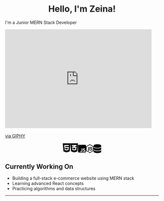 <h1 align="center" >Hello, I'm Zeina!</h1>
<p>I'm a Junior MERN Stack Developer</p>
<iframe src="https://giphy.com/embed/sNJhFCKVUOCdHtDPa7" width="480" height="325" frameBorder="0" class="giphy-embed" allowFullScreen></iframe><p><a href="https://giphy.com/gifs/coding-sNJhFCKVUOCdHtDPa7">via GIPHY</a></p>
<div align="center">
    <img src="resources/html5.svg" width="5%" alt="html5"><img src="resources/css3-alt.svg" width="5%" alt="css3"><img src="resources/square-js.svg" width="5%" alt="js"><img src="resources/node-js.svg" width="5%" alt="nodejs"><img src="resources/database-solid.svg" width="5%" alt="mongoDB">
</div>
<div class="currently-working">
  <h2>Currently Working On</h2>
  <ul class="animated-bullets">
    <li>Building a full-stack e-commerce website using MERN stack</li>
    <li>Learning advanced React concepts</li>
    <li>Practicing algorithms and data structures</li>
  </ul>
</div>
<hr>
